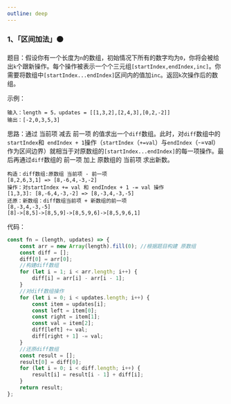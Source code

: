 ```yaml
---
outline: deep
---
```


### 1、「区间加法」🟠

题目：假设你有一个长度为`n`的数组，初始情况下所有的数字均为`0`，你将会被给出`k`个跟新操作。每个操作被表示一个个三元组`[startIndex,endIndex,inc]`。你需要将数组中`[startIndex...endIndex]`区间内的值加`inc`。返回`k`次操作后的数组。

示例：

```
输入：length = 5，updates = [[1,3,2],[2,4,3],[0,2,-2]]
输出：[-2,0,3,5,3]
```

思路：通过 当前项 减去 前一项 的值求出一个`diff`数组。此时，对`diff`数组中的 `startIndex`和` endIndex + 1`操作（`startIndex`（`+=val`）与`endIndex`（-=val）作为区间边界）就相当于对原数组的`[startIndex...endIndex]`的每一项操作。最后再通过`diff`数组的 前一项 加上 原数组的 当前项 求出新数。

```
构造：diff数组:原数组 当前项 - 前一项
[8,2,6,3,1] => [8,-6,4,-3,-2]
操作：对startIndex += val 和 endIndex + 1 -= val 操作
[1,3,3]: [8,-6,4,-3,-2] => [8,-3,4,-3,-5]
还原：新数组：diff数组当前项 + 新数组的前一项
[8,-3,4,-3,-5]
[8]->[8,5]->[8,5,9]->[8,5,9,6]->[8,5,9,6,1]
```

代码：

```js
const fn = (length, updates) => {
    const arr = new Array(length).fill(0); //根据题目构建 原数组
    const diff = [];
    diff[0] = arr[0];
    //构建diff数组
    for (let i = 1; i < arr.length; i++) {
        diff[i] = arr[i] - arr[i - 1];
    }
    //对diff数组操作
    for (let i = 0; i < updates.length; i++) {
        const item = updates[i];
        const left = item[0];
        const right = item[1];
        const val = item[2];
        diff[left] += val;
        diff[right + 1] -= val;
    }
    //还原diff数组
    const result = [];
    result[0] = diff[0];
    for (let i = 0; i < diff.length; i++) {
        result[i] = result[i - 1] + diff[i];
    }
    return result;
};
```
